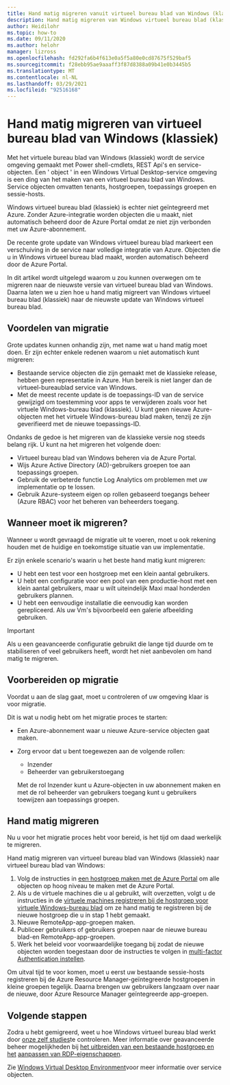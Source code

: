```yaml
---
title: Hand matig migreren vanuit virtueel bureau blad van Windows (klassiek)-Azure
description: Hand matig migreren van Windows virtueel bureau blad (klassiek) naar virtueel bureau blad van Windows.
author: Heidilohr
ms.topic: how-to
ms.date: 09/11/2020
ms.author: helohr
manager: lizross
ms.openlocfilehash: fd292fa6b4f613e0a5f5a80e0cd87675f529baf5
ms.sourcegitcommit: f28ebb95ae9aaaff3f87d8388a09b41e0b3445b5
ms.translationtype: MT
ms.contentlocale: nl-NL
ms.lasthandoff: 03/29/2021
ms.locfileid: "92516168"
---
```

# <a name="migrate-manually-from-windows-virtual-desktop-classic"></a>Hand matig migreren van virtueel bureau blad van Windows (klassiek)

Met het virtuele bureau blad van Windows (klassiek) wordt de service omgeving gemaakt met Power shell-cmdlets, REST Api's en service-objecten. Een ' object ' in een Windows Virtual Desktop-service omgeving is een ding van het maken van een virtueel bureau blad van Windows. Service objecten omvatten tenants, hostgroepen, toepassings groepen en sessie-hosts.

Windows virtueel bureau blad (klassiek) is echter niet geïntegreerd met Azure. Zonder Azure-integratie worden objecten die u maakt, niet automatisch beheerd door de Azure Portal omdat ze niet zijn verbonden met uw Azure-abonnement.

De recente grote update van Windows virtueel bureau blad markeert een verschuiving in de service naar volledige integratie van Azure. Objecten die u in Windows virtueel bureau blad maakt, worden automatisch beheerd door de Azure Portal.

In dit artikel wordt uitgelegd waarom u zou kunnen overwegen om te migreren naar de nieuwste versie van virtueel bureau blad van Windows. Daarna laten we u zien hoe u hand matig migreert van Windows virtueel bureau blad (klassiek) naar de nieuwste update van Windows virtueel bureau blad.

## <a name="why-migrate"></a>Voordelen van migratie

Grote updates kunnen onhandig zijn, met name wat u hand matig moet doen. Er zijn echter enkele redenen waarom u niet automatisch kunt migreren:

- Bestaande service objecten die zijn gemaakt met de klassieke release, hebben geen representatie in Azure. Hun bereik is niet langer dan de virtueel-bureaublad service van Windows.
- Met de meest recente update is de toepassings-ID van de service gewijzigd om toestemming voor apps te verwijderen zoals voor het virtuele Windows-bureau blad (klassiek). U kunt geen nieuwe Azure-objecten met het virtuele Windows-bureau blad maken, tenzij ze zijn geverifieerd met de nieuwe toepassings-ID.

Ondanks de gedoe is het migreren van de klassieke versie nog steeds belang rijk. U kunt na het migreren het volgende doen:

- Virtueel bureau blad van Windows beheren via de Azure Portal.
- Wijs Azure Active Directory (AD)-gebruikers groepen toe aan toepassings groepen.
- Gebruik de verbeterde functie Log Analytics om problemen met uw implementatie op te lossen.
- Gebruik Azure-systeem eigen op rollen gebaseerd toegangs beheer (Azure RBAC) voor het beheren van beheerders toegang.

## <a name="when-should-i-migrate"></a>Wanneer moet ik migreren?

Wanneer u wordt gevraagd de migratie uit te voeren, moet u ook rekening houden met de huidige en toekomstige situatie van uw implementatie.

Er zijn enkele scenario's waarin u het beste hand matig kunt migreren:

- U hebt een test voor een hostgroep met een klein aantal gebruikers.
- U hebt een configuratie voor een pool van een productie-host met een klein aantal gebruikers, maar u wilt uiteindelijk Maxi maal honderden gebruikers plannen.
- U hebt een eenvoudige installatie die eenvoudig kan worden gerepliceerd. Als uw Vm's bijvoorbeeld een galerie afbeelding gebruiken.

> [!IMPORTANT]
> Als u een geavanceerde configuratie gebruikt die lange tijd duurde om te stabiliseren of veel gebruikers heeft, wordt het niet aanbevolen om hand matig te migreren.

## <a name="prepare-for-migration"></a>Voorbereiden op migratie

Voordat u aan de slag gaat, moet u controleren of uw omgeving klaar is voor migratie.

Dit is wat u nodig hebt om het migratie proces te starten:

- Een Azure-abonnement waar u nieuwe Azure-service objecten gaat maken.
- Zorg ervoor dat u bent toegewezen aan de volgende rollen:
    
    - Inzender
    - Beheerder van gebruikerstoegang
    
    Met de rol Inzender kunt u Azure-objecten in uw abonnement maken en met de rol beheerder van gebruikers toegang kunt u gebruikers toewijzen aan toepassings groepen.

## <a name="how-to-migrate-manually"></a>Hand matig migreren

Nu u voor het migratie proces hebt voor bereid, is het tijd om daad werkelijk te migreren.

Hand matig migreren van virtueel bureau blad van Windows (klassiek) naar virtueel bureau blad van Windows:

1. Volg de instructies in [een hostgroep maken met de Azure Portal](create-host-pools-azure-marketplace.md) om alle objecten op hoog niveau te maken met de Azure Portal.
2. Als u de virtuele machines die u al gebruikt, wilt overzetten, volgt u de instructies in de [virtuele machines registreren bij de hostgroep voor virtuele Windows-bureau blad](create-host-pools-powershell.md#register-the-virtual-machines-to-the-windows-virtual-desktop-host-pool) om ze hand matig te registreren bij de nieuwe hostgroep die u in stap 1 hebt gemaakt.
3. Nieuwe RemoteApp-app-groepen maken.
4. Publiceer gebruikers of gebruikers groepen naar de nieuwe bureau blad-en RemoteApp-app-groepen.
5. Werk het beleid voor voorwaardelijke toegang bij zodat de nieuwe objecten worden toegestaan door de instructies te volgen in [multi-factor Authentication instellen](set-up-mfa.md).

Om uitval tijd te voor komen, moet u eerst uw bestaande sessie-hosts registreren bij de Azure Resource Manager-geïntegreerde hostgroepen in kleine groepen tegelijk. Daarna brengen uw gebruikers langzaam over naar de nieuwe, door Azure Resource Manager geïntegreerde app-groepen.

## <a name="next-steps"></a>Volgende stappen

Zodra u hebt gemigreerd, weet u hoe Windows virtueel bureau blad werkt door [onze zelf studies](create-host-pools-azure-marketplace.md)te controleren. Meer informatie over geavanceerde beheer mogelijkheden bij [het uitbreiden van een bestaande hostgroep en het](expand-existing-host-pool.md) [aanpassen van RDP-eigenschappen](customize-rdp-properties.md).

Zie [Windows Virtual Desktop Environment](environment-setup.md)voor meer informatie over service objecten.
